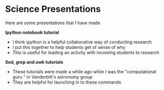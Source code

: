 # Science Presentations
Here are some presentations that I have made


**Ipython notebook tutorial**
* I think ipython is a helpful collaborative way of conducting research
* I put this together to help students get of sense of why
* This is useful for leading an activity with incoming students to research


**Sed, grep and awk tutorials**
* These tutorials were made a while ago while I was the "computational guru " in Vanderbilt's astronomy group
* They are helpful for launching in to these commands

